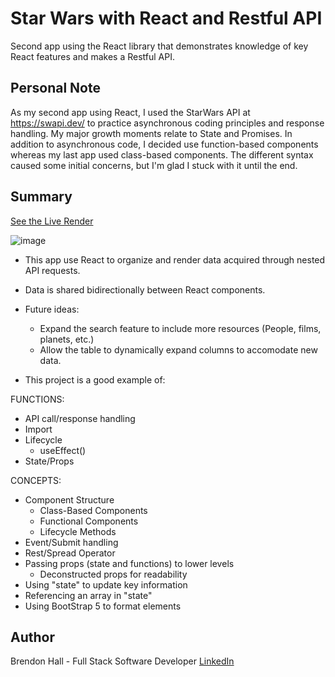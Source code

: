 # Star Wars with React and Restful API

Second app using the React library that demonstrates knowledge of key React features and makes a Restful API.

## Personal Note

As my second app using React, I used the StarWars API at https://swapi.dev/ to practice asynchronous coding principles and response handling. My major growth moments relate to State and Promises. In addition to asynchronous code, I decided use function-based components whereas my last app used class-based components. The different syntax caused some initial concerns, but I'm glad I stuck with it until the end. 

## Summary

[See the Live Render](https://starwarsapidemobhall.herokuapp.com/)

![image](https://user-images.githubusercontent.com/80381428/135774144-11921b69-5ea6-4ef7-bcc9-38051610cac7.png)

- This app use React to organize and render data acquired through nested API requests.
- Data is shared bidirectionally between React components.
- Future ideas: 
  - Expand the search feature to include more resources (People, films, planets, etc.)
  - Allow the table to dynamically expand columns to accomodate new data.

- This project is a good example of:

FUNCTIONS:
 - API call/response handling
 - Import
 - Lifecycle
   - useEffect()
 - State/Props

CONCEPTS:
- Component Structure
  - Class-Based Components
  - Functional Components
  - Lifecycle Methods
- Event/Submit handling
- Rest/Spread Operator
- Passing props (state and functions) to lower levels
  - Deconstructed props for readability
- Using "state" to update key information
- Referencing an array in "state"
- Using BootStrap 5 to format elements

## Author
Brendon Hall - Full Stack Software Developer [LinkedIn](https://www.linkedin.com/in/brendonphall/)
